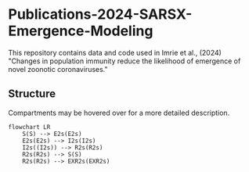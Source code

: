 # Publications-2024-SARSX-Emergence-Modeling
This repository contains data and code used in Imrie et al., (2024) "Changes in population immunity reduce the likelihood of emergence of novel zoonotic coronaviruses."


## Structure

Compartments may be hovered over for a more detailed description.
```mermaid
flowchart LR
    S(S) --> E2s(E2s)
    E2s(E2s) --> I2s(I2s)
    I2s((I2s)) --> R2s(R2s)
    R2s(R2s) --> S(S)
    R2s(R2s) --> EXR2s(EXR2s)

